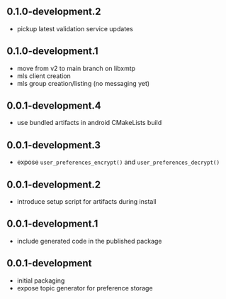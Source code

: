 ## 0.1.0-development.2
- pickup latest validation service updates

## 0.1.0-development.1
- move from v2 to main branch on libxmtp
- mls client creation
- mls group creation/listing (no messaging yet)

## 0.0.1-development.4
- use bundled artifacts in android CMakeLists build

## 0.0.1-development.3
- expose `user_preferences_encrypt()` and `user_preferences_decrypt()`

## 0.0.1-development.2
- introduce setup script for artifacts during install

## 0.0.1-development.1
- include generated code in the published package

## 0.0.1-development
- initial packaging
- expose topic generator for preference storage